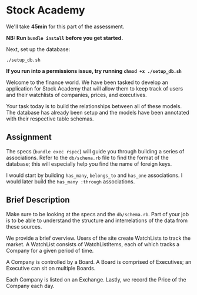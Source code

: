 # Stock Academy

We'll take **45min** for this part of the assessment.

**NB: Run `bundle install` before you get started.**

Next, set up the database:

    ./setup_db.sh

**If you run into a permissions issue, try running `chmod +x ./setup_db.sh`**

Welcome to the finance world. We have been tasked to develop an
application for Stock Academy that will allow them to keep track of
users and their watchlists of companies, prices, and executives.

Your task today is to build the relationships between all of these
models. The database has already been setup and the models have been
annotated with their respective table schemas.

## Assignment

The specs (`bundle exec rspec`) will guide you through building a
series of associations. Refer to the `db/schema.rb` file to find the
format of the database; this will especially help you find the name of
foreign keys.

I would start by building `has_many`, `belongs_to` and `has_one`
associations. I would later build the `has_many :through`
associations.

## Brief Description

Make sure to be looking at the specs and the `db/schema.rb`. Part of
your job is to be able to understand the structure and interrelations
of the data from these sources.

We provide a brief overview. Users of the site create WatchLists to
track the market. A WatchList consists of WatchListItems, each of which
tracks a Company for a given period of time.

A Company is controlled by a Board. A Board is comprised of
Executives; an Executive can sit on multiple Boards.

Each Company is listed on an Exchange. Lastly, we record the Price of
the Company each day.
